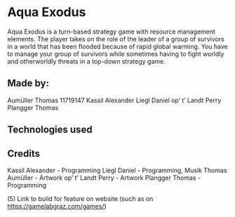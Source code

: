 # Aqua Exodus 

Aqua Exodus is a turn-based strategy game with resource management elements. The
player takes on the role of the leader of a group of survivors in a world that has been
flooded because of rapid global warming. You have to manage your group of survivors
while sometimes having to fight worldly and otherworldly threats in a top-down strategy
game.

## Made by:
Aumüller Thomas 11719147
Kassil Alexander
Liegl Daniel
op’ t’ Landt Perry 
Plangger Thomas

## Technologies used

## Credits
Kassil Alexander - Programming
Liegl Daniel - Programming, Musik
Thomas Aumüller - Artwork
op’ t’ Landt Perry - Artwork
Plangger Thomas - Programming

(5) Link to build for feature on website (such as on https://gamelabgraz.com/games/)